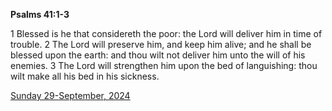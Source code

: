 **Psalms 41:1-3**

1 Blessed is he that considereth the poor: the Lord will deliver him in time of trouble. 2 The Lord will preserve him, and keep him alive; and he shall be blessed upon the earth: and thou wilt not deliver him unto the will of his enemies. 3 The Lord will strengthen him upon the bed of languishing: thou wilt make all his bed in his sickness.

[Sunday 29-September, 2024](https://getbible.net/kjv/Psalms/41/1-3)
